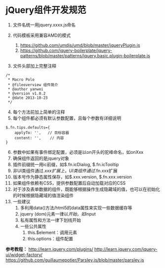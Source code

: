 # jQuery组件开发规范

1. 文件名统一用jquery.xxxx.js命名
2. 代码模板采用兼容AMD的模式 
	1. https://github.com/umdjs/umd/blob/master/jqueryPlugin.js
	2. https://github.com/jquery-boilerplate/jquery-patterns/blob/master/patterns/jquery.basic.plugin-boilerplate.js

3. 文件头部加上完整注释

```
/*
 * Macro Polo
 * @fileoverview 组件简介
 * @author yanwei
 * @version v1.0.2
 * @date 2013-10-23
 */
```

4. 每个方法前加上简单的注释
5. 每个组件都必须有默认参数配置，且每个参数有详细说明

```
$.fn.tips.defaults={
    applyTo: '',   // 目标容器
    content: '',    // 内容
}
```
6. 参数中如果有事件绑定配置，必须是以on开头的驼峰命名，如onXxx
7. 确保组件返回的是jquery对象
8. 插件前缀统一用ic前缀，如$.fn.icDialog, $.fn.icTooltip
9. 非UI类组件通过$.xxx扩展上，UI类组件通过$.fn.xxx扩展
10. 版本号作为静态属性保存，如$.xxx.version, $.fn.xxx.version
11. 如果组件依赖有CSS，提供参数配置后自动加载对应的CSS
12. 对于涉及表单数据的组件，既能够根据操作生成隐藏域的值，也可以在初始化的时候根据隐藏域的值渲染组件
13. 一些建议
	1. 多利用data()方法/html5的data属性来实现一些数据缓存等
	2. jquery (dom)元素一律以$开始，如$input
	3. 私有属性和方法一律下划线开始
	4. 一些公共属性
		1. this.$element：调用元素
		2. this.options：组件配置


**参考教程：**
http://learn.jquery.com/plugins/
http://learn.jquery.com/jquery-ui/widget-factory/
https://github.com/guillaumepotier/Parsley.js/blob/master/parsley.js
